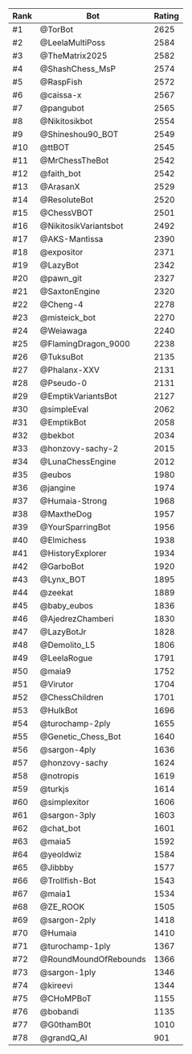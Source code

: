Rank|Bot|Rating
---|---|---
#1|@TorBot|2625
#2|@LeelaMultiPoss|2584
#3|@TheMatrix2025|2582
#4|@ShashChess_MsP|2574
#5|@RaspFish|2572
#6|@caissa-x|2567
#7|@pangubot|2565
#8|@Nikitosikbot|2554
#9|@Shineshou90_BOT|2549
#10|@ttBOT|2545
#11|@MrChessTheBot|2542
#12|@faith_bot|2542
#13|@ArasanX|2529
#14|@ResoluteBot|2520
#15|@ChessVBOT|2501
#16|@NikitosikVariantsbot|2492
#17|@AKS-Mantissa|2390
#18|@expositor|2371
#19|@LazyBot|2342
#20|@pawn_git|2327
#21|@SaxtonEngine|2320
#22|@Cheng-4|2278
#23|@misteick_bot|2270
#24|@Weiawaga|2240
#25|@FlamingDragon_9000|2238
#26|@TuksuBot|2135
#27|@Phalanx-XXV|2131
#28|@Pseudo-0|2131
#29|@EmptikVariantsBot|2127
#30|@simpleEval|2062
#31|@EmptikBot|2058
#32|@bekbot|2034
#33|@honzovy-sachy-2|2015
#34|@LunaChessEngine|2012
#35|@eubos|1980
#36|@jangine|1974
#37|@Humaia-Strong|1968
#38|@MaxtheDog|1957
#39|@YourSparringBot|1956
#40|@Elmichess|1938
#41|@HistoryExplorer|1934
#42|@GarboBot|1920
#43|@Lynx_BOT|1895
#44|@zeekat|1889
#45|@baby_eubos|1836
#46|@AjedrezChamberi|1830
#47|@LazyBotJr|1828
#48|@Demolito_L5|1806
#49|@LeelaRogue|1791
#50|@maia9|1752
#51|@Virutor|1704
#52|@ChessChildren|1701
#53|@HulkBot|1696
#54|@turochamp-2ply|1655
#55|@Genetic_Chess_Bot|1640
#56|@sargon-4ply|1636
#57|@honzovy-sachy|1624
#58|@notropis|1619
#59|@turkjs|1614
#60|@simplexitor|1606
#61|@sargon-3ply|1603
#62|@chat_bot|1601
#63|@maia5|1592
#64|@yeoldwiz|1584
#65|@Jibbby|1577
#66|@Trollfish-Bot|1543
#67|@maia1|1534
#68|@ZE_ROOK|1505
#69|@sargon-2ply|1418
#70|@Humaia|1410
#71|@turochamp-1ply|1367
#72|@RoundMoundOfRebounds|1366
#73|@sargon-1ply|1346
#74|@kireevi|1344
#75|@CHoMPBoT|1155
#76|@bobandi|1135
#77|@G0thamB0t|1010
#78|@grandQ_AI|901
